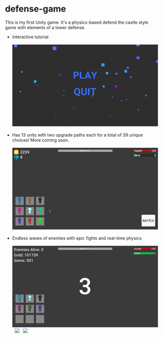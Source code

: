 # defense-game
This is my first Unity game. It's a physics-based defend the castle style game with elements of a tower defense.

<div>
<ul>
  <li>Interactive tutorial</li>
  &nbsp;
  <img src="Images/tutorial.gif"/><br/>
  &nbsp;
  <li>Has 13 units with two upgrade paths each for a total of 39 unique choices! More coming soon.</li><br/>
  <img src="Images/units.gif"/><br/>
  &nbsp;
  <li>Endless waves of enemies with epic fights and real-time physics</li><br/>
  <img src="Images/fight0.gif"/>
  &nbsp;
  <img src="Images/fight1.gif"/>
  &nbsp;
  <img src="Images/fight2.gif"/>
  &nbsp;
</ul>
</div>
